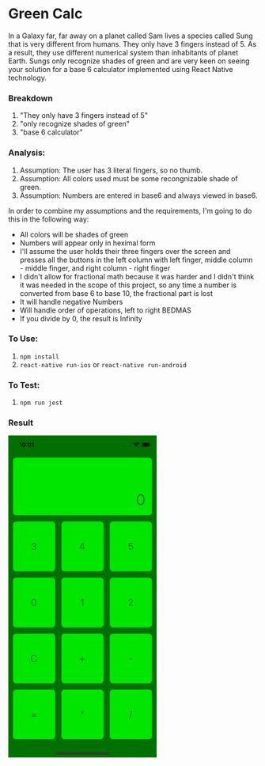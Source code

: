 # Green Calc

In a Galaxy far, far away on a planet called Sam lives a species called Sung that is very
different from humans. They only have 3 fingers instead of 5. As a result, they use different
numerical system than inhabitants of planet Earth. Sungs only recognize shades of green
and are very keen on seeing your solution for a base 6 calculator implemented using React
Native technology.

### Breakdown

1. "They only have 3 fingers instead of 5"
2. "only recognize shades of green"
3. "base 6 calculator"

### Analysis:

1. Assumption: The user has 3 literal fingers, so no thumb.
2. Assumption: All colors used must be some recongnizable shade of green.
3. Assumption: Numbers are entered in base6 and always viewed in base6.

In order to combine my assumptions and the requirements, I'm going to do this in the following way:
- All colors will be shades of green
- Numbers will appear only in heximal form
- I'll assume the user holds their three fingers over the screen and presses all the buttons in the left column with left finger, middle column - middle finger, and right column - right finger
- I didn't allow for fractional math because it was harder and I didn't think it was needed in the scope of this project, so any time a number is converted from base 6 to base 10, the fractional part is lost
- It will handle negative Numbers
- Will handle order of operations, left to right BEDMAS
- If you divide by 0, the result is Infinity

### To Use:

1. `npm install`
2. `react-native run-ios` or `react-native run-android`

### To Test:

1. `npm run jest`

### Result
<img src="https://github.com/suark/greencalc/blob/master/screenshot.png" width="300px">

